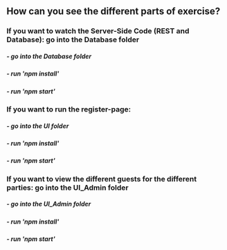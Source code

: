 <h2>How can you see the different parts of exercise?</h2>
<h3>If you want to watch the Server-Side Code (REST and Database): go into the Database folder</h3>
<h5> - go into the Database folder</h5>
<h5> - run 'npm install'</h5>
<h5> - run 'npm start'</h5>
<h3>If you want to run the register-page:</h3>
<h5> - go into the UI folder</h5>
<h5> - run 'npm install'</h5>
<h5> - run 'npm start'</h5>
<h3>If you want to view the different guests for the different parties: go into the UI_Admin folder</h3>
<h5> - go into the UI_Admin folder</h5>
<h5> - run 'npm install'</h5>
<h5> - run 'npm start'</h5>
